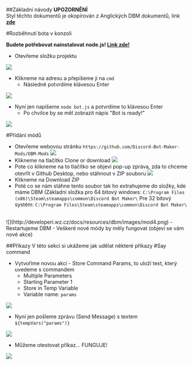 ##Základní návody
**UPOZORNĚNÍ** <br/> Styl těchto dokumentů je okopírován z Anglických DBM dokumentů, link **[zde](https://silversunset.net/dbm/)**

#Rozběhnutí bota v konzoli

**Budete potřebovat nainstalovat node.js! [Link zde!](https://nodejs.org/en/download/)**

- Otevřeme složku projektu

![](http://developeri.wz.cz/docs/resources/dbm/images/cmd1.png)

- Klikneme na adresu a přepíšeme ji na `cmd`
  - Následně potvrdíme klávesou Enter

![](http://developeri.wz.cz/docs/resources/dbm/images/cmd2.png)

- Nyní jen napíšeme `node bot.js` a potvrdíme to klávesou Enter
  - Po chvilce by se měl zobrazit nápis "Bot is ready!"

![](http://developeri.wz.cz/docs/resources/dbm/images/cmd3.png)

#Přidání módů
 - Otevřeme webovou stránku `https://github.com/Discord-Bot-Maker-Mods/DBM-Mods`
 ![](http://developeri.wz.cz/docs/resources/dbm/images/mod1.png)
 - Klikneme na tlačítko Clone or download
 ![](http://developeri.wz.cz/docs/resources/dbm/images/mod2.png)
 - Pote co klikneme na to tlačítko se objeví pop-up zpráva, zda to chceme otevřít v Github Desktop, nebo stáhnout v ZIP souboru
 ![](http://developeri.wz.cz/docs/resources/dbm/images/mod3.png)
 - Klikneme na Download ZIP
 - Poté co se nám stáhne tento soubor tak ho extrahujeme do složky, kde máme DBM (Základní složka pro 64 bitový windows: `C:\Program Files (x86)\Steam\steamapps\common\Discord Bot Maker\` Pre 32 bitový systém: `C:\Program Files\Steam\steamapps\common\Discord Bot Maker\`
 <br>
 ![](http://developeri.wz.cz/docs/resources/dbm/images/mod4.png)
 - Restartujeme DBM
 - Veškeré nové módy by měly fungovat (objeví se vám nové akce)

##Příkazy
V této sekci si ukážeme jak udělat některé příkazy
#Say command
- Vytvoříme novou akci - Store Command Params, to uloží text, který uvedeme s commandem
  - Multiple Parameters
  - Starting Parameter 1
  - Store in Temp Variable
  - Variable name: `params`

![](http://developeri.wz.cz/images/say1.png)

- Nyní jen pošleme zprávu (Send Message) s textem `${tempVars("params")}`

![](http://developeri.wz.cz/images/say2.png)

- Můžeme otestovat příkaz... FUNGUJE!

![](http://developeri.wz.cz/images/say3.png)
